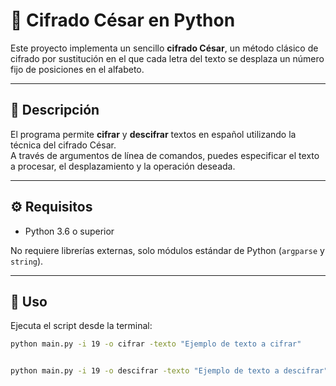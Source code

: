 # 🔐 Cifrado César en Python

Este proyecto implementa un sencillo **cifrado César**, un método clásico de cifrado por sustitución en el que cada letra del texto se desplaza un número fijo de posiciones en el alfabeto.

---

## 📜 Descripción

El programa permite **cifrar** y **descifrar** textos en español utilizando la técnica del cifrado César.  
A través de argumentos de línea de comandos, puedes especificar el texto a procesar, el desplazamiento y la operación deseada.

---

## ⚙️ Requisitos

- Python 3.6 o superior

No requiere librerías externas, solo módulos estándar de Python (`argparse` y `string`).

---

## 🚀 Uso

Ejecuta el script desde la terminal:

```bash
python main.py -i 19 -o cifrar -texto "Ejemplo de texto a cifrar"   


python main.py -i 19 -o descifrar -texto "Ejemplo de texto a descifrar"   

